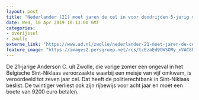 ```yaml
---
layout: post
title: "Nederlander (21) moet jaren de cel in voor doodrijden 5-jarig meisje in België"
date: Wed, 10 Apr 2019 10:13:00 GMT
categories: 
- overijssel 
- zwolle 
externe_link: "https://www.ad.nl/zwolle/nederlander-21-moet-jaren-de-cel-in-voor-doodrijden-5-jarig-meisje-in-belgie~aadc9a63/"
feature_image: "https://images2.persgroep.net/rcs/tcEzaEd9GW5OMy_xVAC8Fcyz3s4/diocontent/130661018/_fitwidth/400/?appId=21791a8992982cd8da851550a453bd7f&quality=0.7"
---
```


De 21-jarige Anderson C. uit Zwolle, die vorige zomer een ongeval in het Belgische Sint-Niklaas veroorzaakte waarbij een meisje van vijf omkwam, is veroordeeld tot zeven jaar cel. Dat heeft de politierechtbank in Sint-Niklaas beslist. De twintiger verliest ook zijn rijbewijs voor acht jaar en moet een boete van 9200 euro betalen.
